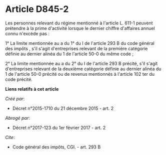 # Article D845-2

Les personnes relevant du régime mentionné à l'article L. 611-1 peuvent prétendre à la prime d'activité lorsque le dernier
chiffre d'affaires annuel connu n'excède pas : 

1° La limite mentionnée au 
a du 1° du I de l'article 293 B du code général des impôts
, s'il s'agit d'entreprises relevant de la première catégorie définie au dernier alinéa du 1 de l'article 50-0 du même
code ; 

2° La limite mentionnée au a du 2° du I de l'article 293 B précité, s'il s'agit d'entreprises relevant de la deuxième
catégorie définie au dernier alinéa du 1 de l'article 50-0 précité ou de revenus mentionnés à l'article 102 ter du code
précité.

**Liens relatifs à cet article**

_Créé par_:

  - Décret n°2015-1710 du 21 décembre 2015 - art. 2

_Abrogé par_:

  - Décret n°2017-123 du 1er février 2017 - art. 2

_Cite_:

  - Code général des impôts, CGI. - art. 293 B
